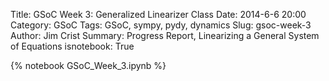 Title: GSoC Week 3: Generalized Linearizer Class
Date: 2014-6-6 20:00
Category: GSoC
Tags: GSoC, sympy, pydy, dynamics
Slug: gsoc-week-3
Author: Jim Crist
Summary: Progress Report, Linearizing a General System of Equations
isnotebook: True

{% notebook GSoC_Week_3.ipynb %}

